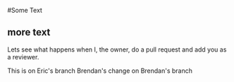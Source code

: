 #Some Text
## more text


Lets see what happens when I, the owner, do a pull request and add you as a reviewer.

This is on Eric's branch
Brendan's change on Brendan's branch
